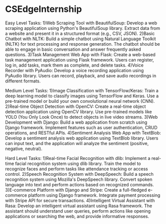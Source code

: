 # CSEdgeInternship

Easy Level Tasks:
1)Web Scraping Tool with BeautifulSoup:
Develop a web scraping application using Python's BeautifulSoup library. Extract data from a website and present it in a structured format (e.g., CSV, JSON).
2)Basic Chatbot with NLTK:
Build a simple chatbot using Natural Language Toolkit (NLTK) for text processing and response generation. The chatbot should be able to engage in basic conversation and answer frequently asked questions.
3)Task Management Web App with Flask:
Create a web-based task management application using Flask framework. Users can register, log in, add tasks, mark them as complete, and delete tasks.
4)Voice Recorder with PyAudio:
Develop a voice recording application using PyAudio library. Users can record, playback, and save audio recordings in different formats.

Medium Level Tasks:
1)Image Classification with TensorFlow/Keras:
Train a deep learning model to classify images using TensorFlow and Keras. Use a pre-trained model or build your own convolutional neural network (CNN).
2)Real-time Object Detection with OpenCV:
Create a real-time object detection application using OpenCV library. Use pre-trained models like YOLO (You Only Look Once) to detect objects in live video streams.
3)Web Development with Django:
Build a web application from scratch using Django framework. Implement features such as user authentication, CRUD operations, and RESTful APIs.
4)Sentiment Analysis Web App with TextBlob:
Develop a sentiment analysis web application using TextBlob library. Users can input text, and the application will analyze the sentiment (positive, negative, neutral).

Hard Level Tasks:
1)Real-time Facial Recognition with dlib:
Implement a real-time facial recognition system using dlib library. Train the model to recognize faces and perform tasks like attendance tracking or access control.
2)Speech Recognition System with DeepSpeech:
Build a speech recognition system using Mozilla's DeepSpeech library. Convert spoken language into text and perform actions based on recognized commands.
3)E-commerce Platform with Django and Stripe:
Create a full-fledged e-commerce platform using Django framework. Integrate payment processing with Stripe API for secure transactions.
4)Intelligent Virtual Assistant with Rasa:
Develop an intelligent virtual assistant using Rasa framework. The assistant should understand user queries, perform actions like opening applications or searching the web, and provide informative responses.
